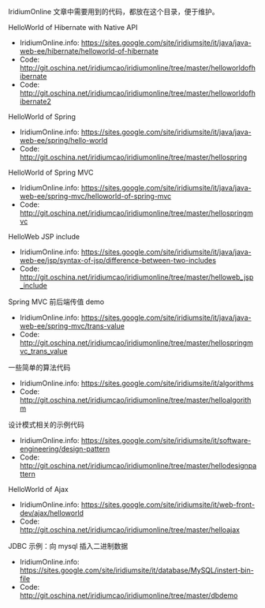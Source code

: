 IridiumOnline 文章中需要用到的代码，都放在这个目录，便于维护。

HelloWorld of Hibernate with Native API
 - IridiumOnline.info: https://sites.google.com/site/iridiumsite/it/java/java-web-ee/hibernate/helloworld-of-hibernate  
 - Code: http://git.oschina.net/iridiumcao/iridiumonline/tree/master/helloworldofhibernate
 - Code: http://git.oschina.net/iridiumcao/iridiumonline/tree/master/helloworldofhibernate2
 
HelloWorld of Spring
 - IridiumOnline.info: https://sites.google.com/site/iridiumsite/it/java/java-web-ee/spring/hello-world
 - Code: http://git.oschina.net/iridiumcao/iridiumonline/tree/master/hellospring
 
HelloWorld of Spring MVC
 - IridiumOnline.info: https://sites.google.com/site/iridiumsite/it/java/java-web-ee/spring-mvc/helloworld-of-spring-mvc
 - Code: http://git.oschina.net/iridiumcao/iridiumonline/tree/master/hellospringmvc
 
HelloWeb JSP include
 - IridiumOnline.info: https://sites.google.com/site/iridiumsite/it/java/java-web-ee/jsp/syntax-of-jsp/difference-between-two-includes
 - Code: http://git.oschina.net/iridiumcao/iridiumonline/tree/master/helloweb_jsp_include
 
Spring MVC 前后端传值 demo
 - IridiumOnline.info: https://sites.google.com/site/iridiumsite/it/java/java-web-ee/spring-mvc/trans-value
 - Code: http://git.oschina.net/iridiumcao/iridiumonline/tree/master/hellospringmvc_trans_value
 
一些简单的算法代码
 - IridiumOnline.info: https://sites.google.com/site/iridiumsite/it/algorithms
 - Code: http://git.oschina.net/iridiumcao/iridiumonline/tree/master/helloalgorithm  
 
设计模式相关的示例代码
 - IridiumOnline.info: https://sites.google.com/site/iridiumsite/it/software-engineering/design-pattern
 - Code: http://git.oschina.net/iridiumcao/iridiumonline/tree/master/hellodesignpattern  
 
HelloWorld of Ajax
 - IridiumOnline.info: https://sites.google.com/site/iridiumsite/it/web-front-dev/ajax/helloworld
 - Code: http://git.oschina.net/iridiumcao/iridiumonline/tree/master/helloajax   
 
JDBC 示例：向 mysql 插入二进制数据 
 - IridiumOnline.info: https://sites.google.com/site/iridiumsite/it/database/MySQL/instert-bin-file
 - Code: http://git.oschina.net/iridiumcao/iridiumonline/tree/master/dbdemo